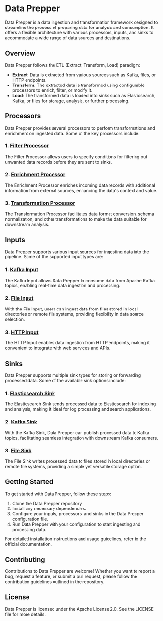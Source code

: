# Data Prepper

Data Prepper is a data ingestion and transformation framework designed to streamline the process of preparing data for analysis and consumption. It offers a flexible architecture with various processors, inputs, and sinks to accommodate a wide range of data sources and destinations.

## Overview

Data Prepper follows the ETL (Extract, Transform, Load) paradigm:

- **Extract**: Data is extracted from various sources such as Kafka, files, or HTTP endpoints.
- **Transform**: The extracted data is transformed using configurable processors to enrich, filter, or modify it.
- **Load**: The transformed data is loaded into sinks such as Elasticsearch, Kafka, or files for storage, analysis, or further processing.

## Processors

Data Prepper provides several processors to perform transformations and enrichment on ingested data. Some of the key processors include:

### 1. [Filter Processor]([https://link-to-filter-processor-docs](https://opensearch.org/docs/latest/data-prepper/pipelines/configuration/processors/processors/))

The Filter Processor allows users to specify conditions for filtering out unwanted data records before they are sent to sinks.

### 2. [Enrichment Processor](https://link-to-enrichment-processor-docs)

The Enrichment Processor enriches incoming data records with additional information from external sources, enhancing the data's context and value.

### 3. [Transformation Processor](https://link-to-transformation-processor-docs)

The Transformation Processor facilitates data format conversion, schema normalization, and other transformations to make the data suitable for downstream analysis.

## Inputs

Data Prepper supports various input sources for ingesting data into the pipeline. Some of the supported input types are:

### 1. [Kafka Input](https://link-to-kafka-input-docs)

The Kafka Input allows Data Prepper to consume data from Apache Kafka topics, enabling real-time data ingestion and processing.

### 2. [File Input](https://link-to-file-input-docs)

With the File Input, users can ingest data from files stored in local directories or remote file systems, providing flexibility in data source selection.

### 3. [HTTP Input](https://link-to-http-input-docs)

The HTTP Input enables data ingestion from HTTP endpoints, making it convenient to integrate with web services and APIs.

## Sinks

Data Prepper supports multiple sink types for storing or forwarding processed data. Some of the available sink options include:

### 1. [Elasticsearch Sink](https://link-to-elasticsearch-sink-docs)

The Elasticsearch Sink sends processed data to Elasticsearch for indexing and analysis, making it ideal for log processing and search applications.

### 2. [Kafka Sink](https://link-to-kafka-sink-docs)

With the Kafka Sink, Data Prepper can publish processed data to Kafka topics, facilitating seamless integration with downstream Kafka consumers.

### 3. [File Sink](https://link-to-file-sink-docs)

The File Sink writes processed data to files stored in local directories or remote file systems, providing a simple yet versatile storage option.

## Getting Started

To get started with Data Prepper, follow these steps:

1. Clone the Data Prepper repository.
2. Install any necessary dependencies.
3. Configure your inputs, processors, and sinks in the Data Prepper configuration file.
4. Run Data Prepper with your configuration to start ingesting and processing data.

For detailed installation instructions and usage guidelines, refer to the official documentation.

## Contributing

Contributions to Data Prepper are welcome! Whether you want to report a bug, request a feature, or submit a pull request, please follow the contribution guidelines outlined in the repository.

## License

Data Prepper is licensed under the Apache License 2.0. See the LICENSE file for more details.
